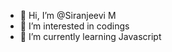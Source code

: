 - 👋 Hi, I’m @Siranjeevi M
- 👀 I’m interested in codings
- 🌱 I’m currently learning Javascript


<!---
Siranjeevi84/Siranjeevi84 is a ✨ special ✨ repository because its `README.md` (this file) appears on your GitHub profile.
You can click the Preview link to take a look at your changes.
--->
